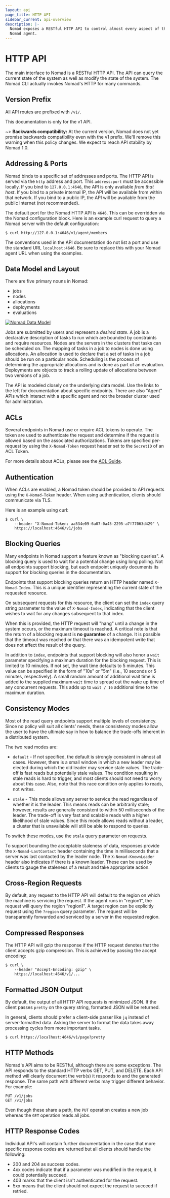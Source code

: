 ```yaml
---
layout: api
page_title: HTTP API
sidebar_current: api-overview
description: |-
  Nomad exposes a RESTful HTTP API to control almost every aspect of the
  Nomad agent.
---
```


# HTTP API

The main interface to Nomad is a RESTful HTTP API. The API can query the current
state of the system as well as modify the state of the system. The Nomad CLI
actually invokes Nomad's HTTP for many commands.

## Version Prefix

All API routes are prefixed with `/v1/`.

This documentation is only for the v1 API.

~> **Backwards compatibility:** At the current version, Nomad does not yet
promise backwards compatibility even with the v1 prefix. We'll remove this
warning when this policy changes. We expect to reach API stability by Nomad
1.0.

## Addressing &amp; Ports

Nomad binds to a specific set of addresses and ports. The HTTP API is served via
the `http` address and port. This `address:port` must be accessible locally. If
you bind to `127.0.0.1:4646`, the API is only available _from that host_. If you
bind to a private internal IP, the API will be available from within that
network. If you bind to a public IP, the API will be available from the public
Internet (not recommended).

The default port for the Nomad HTTP API is `4646`. This can be overridden via
the Nomad configuration block. Here is an example curl request to query a Nomad
server with the default configuration:

```text
$ curl http://127.0.0.1:4646/v1/agent/members
```

The conventions used in the API documentation do not list a port and use the
standard URL `localhost:4646`. Be sure to replace this with your Nomad agent URL
when using the examples.

## Data Model and Layout

There are five primary nouns in Nomad:

- jobs
- nodes
- allocations
- deployments
- evaluations

[![Nomad Data Model](/assets/images/nomad-data-model.png)](/assets/images/nomad-data-model.png)

Jobs are submitted by users and represent a _desired state_. A job is a
declarative description of tasks to run which are bounded by constraints and
require resources. Nodes are the servers in the clusters that tasks can be
scheduled on. The mapping of tasks in a job to nodes is done using allocations.
An allocation is used to declare that a set of tasks in a job should be run on a
particular node. Scheduling is the process of determining the appropriate
allocations and is done as part of an evaluation. Deployments are objects to
track a rolling update of allocations between two versions of a job.

The API is modeled closely on the underlying data model. Use the links to the
left for documentation about specific endpoints. There are also "Agent" APIs
which interact with a specific agent and not the broader cluster used for
administration.

## ACLs

Several endpoints in Nomad use or require ACL tokens to operate. The token are used to authenticate the request and determine if the request is allowed based on the associated authorizations. Tokens are specified per-request by using the `X-Nomad-Token` request header set to the `SecretID` of an ACL Token.

For more details about ACLs, please see the [ACL Guide](/guides/acl.html).

## Authentication

When ACLs are enabled, a Nomad token should be provided to API requests using the `X-Nomad-Token` header. When using authentication, clients should communicate via TLS.

Here is an example using curl:

```text
$ curl \
    --header "X-Nomad-Token: aa534e09-6a07-0a45-2295-a7f77063d429" \
    https://localhost:4646/v1/jobs
```

## Blocking Queries

Many endpoints in Nomad support a feature known as "blocking queries". A
blocking query is used to wait for a potential change using long polling. Not
all endpoints support blocking, but each endpoint uniquely documents its support
for blocking queries in the documentation.

Endpoints that support blocking queries return an HTTP header named
`X-Nomad-Index`. This is a unique identifier representing the current state of
the requested resource.

On subsequent requests for this resource, the client can set the `index` query
string parameter to the value of `X-Nomad-Index`, indicating that the client
wishes to wait for any changes subsequent to that index.

When this is provided, the HTTP request will "hang" until a change in the system
occurs, or the maximum timeout is reached. A critical note is that the return of
a blocking request is **no guarantee** of a change. It is possible that the
timeout was reached or that there was an idempotent write that does not affect
the result of the query.

In addition to `index`, endpoints that support blocking will also honor a `wait`
parameter specifying a maximum duration for the blocking request. This is
limited to 10 minutes. If not set, the wait time defaults to 5 minutes. This
value can be specified in the form of "10s" or "5m" (i.e., 10 seconds or 5
minutes, respectively). A small random amount of additional wait time is added
to the supplied maximum `wait` time to spread out the wake up time of any
concurrent requests. This adds up to `wait / 16` additional time to the maximum
duration.

## Consistency Modes

Most of the read query endpoints support multiple levels of consistency. Since
no policy will suit all clients' needs, these consistency modes allow the user
to have the ultimate say in how to balance the trade-offs inherent in a
distributed system.

The two read modes are:

- `default` - If not specified, the default is strongly consistent in almost all
  cases. However, there is a small window in which a new leader may be elected
  during which the old leader may service stale values. The trade-off is fast
  reads but potentially stale values. The condition resulting in stale reads is
  hard to trigger, and most clients should not need to worry about this case.
  Also, note that this race condition only applies to reads, not writes.

- `stale` - This mode allows any server to service the read regardless of
  whether it is the leader. This means reads can be arbitrarily stale; however,
  results are generally consistent to within 50 milliseconds of the leader. The
  trade-off is very fast and scalable reads with a higher likelihood of stale
  values. Since this mode allows reads without a leader, a cluster that is
  unavailable will still be able to respond to queries.

To switch these modes, use the `stale` query parameter on requests.

To support bounding the acceptable staleness of data, responses provide the
`X-Nomad-LastContact` header containing the time in milliseconds that a server
was last contacted by the leader node. The `X-Nomad-KnownLeader` header also
indicates if there is a known leader. These can be used by clients to gauge the
staleness of a result and take appropriate action.

## Cross-Region Requests

By default, any request to the HTTP API will default to the region on which the
machine is servicing the request. If the agent runs in "region1", the request
will query the region "region1". A target region can be explicitly request using
the `?region` query parameter. The request will be transparently forwarded and
serviced by a server in the requested region.

## Compressed Responses

The HTTP API will gzip the response if the HTTP request denotes that the client
accepts gzip compression. This is achieved by passing the accept encoding:

```
$ curl \
    --header "Accept-Encoding: gzip" \
    https://localhost:4646/v1/...
```

## Formatted JSON Output

By default, the output of all HTTP API requests is minimized JSON. If the client
passes `pretty` on the query string, formatted JSON will be returned.

In general, clients should prefer a client-side parser like `jq` instead of
server-formatted data. Asking the server to format the data takes away
processing cycles from more important tasks.

```
$ curl https://localhost:4646/v1/page?pretty
```

## HTTP Methods

Nomad's API aims to be RESTful, although there are some exceptions. The API
responds to the standard HTTP verbs GET, PUT, and DELETE. Each API method will
clearly document the verb(s) it responds to and the generated response. The same
path with different verbs may trigger different behavior. For example:

```text
PUT /v1/jobs
GET /v1/jobs
```

Even though these share a path, the `PUT` operation creates a new job whereas
the `GET` operation reads all jobs.

## HTTP Response Codes

Individual API's will contain further documentation in the case that more
specific response codes are returned but all clients should handle the following:

* 200 and 204 as success codes.
* 4xx codes indicate that if a parameter was modified in the request, it could
  potentially succeed.
* 403 marks that the client isn't authenticated for the request.
* 5xx means that the client should not expect the request to succeed if retried.

